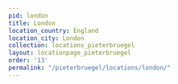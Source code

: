 ```yaml
---
pid: london
title: London
location_country: England
location_city: London
collection: locations_pieterbruegel
layout: locationpage_pieterbruegel
order: '13'
permalink: "/pieterbruegel/locations/london/"
---
```

